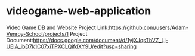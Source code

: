 # videogame-web-application
Video Game DB and Website
Project Link:https://github.com/users/Adam-Venroy-School/projects/1
Project Document:https://docs.google.com/document/d/1yjXJqsTbVZ_Lj-UEIA_ibD7k1C07xiTPXCLQifdXY9U/edit?usp=sharing
